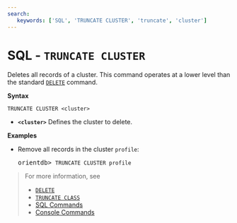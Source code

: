 ```yaml
---
search:
   keywords: ['SQL', 'TRUNCATE CLUSTER', 'truncate', 'cluster'] 
---
```


# SQL - `TRUNCATE CLUSTER`

Deletes all records of a cluster.  This command operates at a lower level than the standard [`DELETE`](SQL-Delete.md) command.

**Syntax**

```
TRUNCATE CLUSTER <cluster>
```

- **`<cluster>`** Defines the cluster to delete.


**Examples**

- Remove all records in the cluster `profile`:

  <pre>
  orientdb> <code class='lang-sql userinput'>TRUNCATE CLUSTER profile</code>
  </pre>

>For more information, see
>- [`DELETE`](SQL-Delete.md)
>- [`TRUNCATE CLASS`](SQL-Truncate-Class.md)
>- [SQL Commands](SQL.md)
>- [Console Commands](console/Console-Commands.md)
